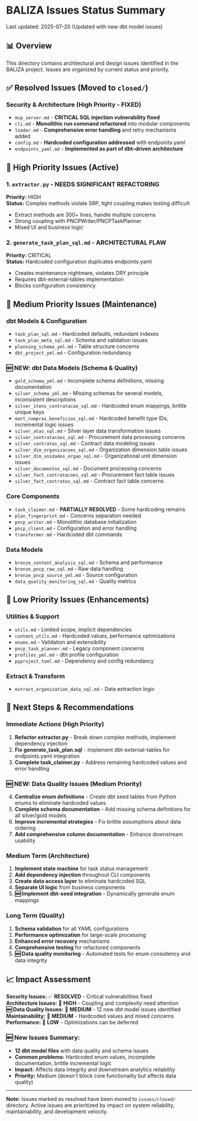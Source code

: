 # BALIZA Issues Status Summary

Last updated: 2025-07-20 (Updated with new dbt model issues)

## 📊 Overview

This directory contains architectural and design issues identified in the BALIZA project. Issues are organized by current status and priority.

## ✅ Resolved Issues (Moved to `closed/`)

### Security & Architecture (High Priority - FIXED)
- `mcp_server.md` - **CRITICAL SQL injection vulnerability fixed**
- `cli.md` - **Monolithic run command refactored** into modular components  
- `loader.md` - **Comprehensive error handling** and retry mechanisms added
- `config.md` - **Hardcoded configuration addressed** with endpoints.yaml
- `endpoints_yaml.md` - **Implemented as part of dbt-driven architecture**

## 🚨 High Priority Issues (Active)

### 1. `extractor.py` - NEEDS SIGNIFICANT REFACTORING
**Priority:** HIGH  
**Status:** Complex methods violate SRP, tight coupling makes testing difficult
- Extract methods are 300+ lines, handle multiple concerns
- Strong coupling with PNCPWriter/PNCPTaskPlanner  
- Mixed UI and business logic

### 2. `generate_task_plan_sql.md` - ARCHITECTURAL FLAW
**Priority:** CRITICAL  
**Status:** Hardcoded configuration duplicates endpoints.yaml
- Creates maintenance nightmare, violates DRY principle
- Requires dbt-external-tables implementation
- Blocks configuration consistency

## 🔧 Medium Priority Issues (Maintenance)

### dbt Models & Configuration
- `task_plan_sql.md` - Hardcoded defaults, redundant indexes
- `task_plan_meta_sql.md` - Schema and validation issues  
- `planning_schema_yml.md` - Table structure concerns
- `dbt_project_yml.md` - Configuration redundancy

### 🆕 NEW: dbt Data Models (Schema & Quality)
- `gold_schema_yml.md` - Incomplete schema definitions, missing documentation
- `silver_schema_yml.md` - Missing schemas for several models, inconsistent descriptions
- `silver_itens_contratacao_sql.md` - Hardcoded enum mappings, brittle unique keys
- `mart_compras_beneficios_sql.md` - Hardcoded benefit type IDs, incremental logic issues
- `silver_atas_sql.md` - Silver layer data transformation issues
- `silver_contratacoes_sql.md` - Procurement data processing concerns
- `silver_contratos_sql.md` - Contract data modeling issues
- `silver_dim_organizacoes_sql.md` - Organization dimension table issues
- `silver_dim_unidades_orgao_sql.md` - Organizational unit dimension issues
- `silver_documentos_sql.md` - Document processing concerns
- `silver_fact_contratacoes_sql.md` - Procurement fact table issues
- `silver_fact_contratos_sql.md` - Contract fact table concerns

### Core Components  
- `task_claimer.md` - **PARTIALLY RESOLVED** - Some hardcoding remains
- `plan_fingerprint.md` - Concerns separation needed
- `pncp_writer.md` - Monolithic database initialization
- `pncp_client.md` - Configuration and error handling
- `transformer.md` - Hardcoded dbt commands

### Data Models
- `bronze_content_analysis_sql.md` - Schema and performance
- `bronze_pncp_raw_sql.md` - Raw data handling  
- `bronze_pncp_source_yml.md` - Source configuration
- `data_quality_monitoring_sql.md` - Quality metrics

## 💾 Low Priority Issues (Enhancements)

### Utilities & Support
- `utils.md` - Limited scope, implicit dependencies
- `content_utils.md` - Hardcoded values, performance optimizations
- `enums.md` - Validation and extensibility
- `pncp_task_planner.md` - Legacy component concerns
- `profiles_yml.md` - dbt profile configuration
- `pyproject_toml.md` - Dependency and config redundancy

### Extract & Transform
- `extract_organization_data_sql.md` - Data extraction logic

## 🎯 Next Steps & Recommendations

### Immediate Actions (High Priority)
1. **Refactor extractor.py** - Break down complex methods, implement dependency injection
2. **Fix generate_task_plan.sql** - Implement dbt-external-tables for endpoints.yaml integration
3. **Complete task_claimer.py** - Address remaining hardcoded values and error handling

### 🆕 NEW: Data Quality Issues (Medium Priority)
4. **Centralize enum definitions** - Create dbt seed tables from Python enums to eliminate hardcoded values
5. **Complete schema documentation** - Add missing schema definitions for all silver/gold models
6. **Improve incremental strategies** - Fix brittle assumptions about data ordering
7. **Add comprehensive column documentation** - Enhance downstream usability

### Medium Term (Architecture)
1. **Implement state machine** for task status management
2. **Add dependency injection** throughout CLI components  
3. **Create data access layer** to eliminate hardcoded SQL
4. **Separate UI logic** from business components
5. **🆕 Implement dbt-seed integration** - Dynamically generate enum mappings

### Long Term (Quality)
1. **Schema validation** for all YAML configurations
2. **Performance optimization** for large-scale processing
3. **Enhanced error recovery** mechanisms
4. **Comprehensive testing** for refactored components
5. **🆕 Data quality monitoring** - Automated tests for enum consistency and data integrity

## 📈 Impact Assessment

**Security Issues:** ✅ **RESOLVED** - Critical vulnerabilities fixed  
**Architecture Issues:** 🚨 **HIGH** - Coupling and complexity need attention  
**🆕 Data Quality Issues:** 🔧 **MEDIUM** - 12 new dbt model issues identified  
**Maintainability:** 🔧 **MEDIUM** - Hardcoded values and mixed concerns  
**Performance:** 💾 **LOW** - Optimizations can be deferred

### 🆕 **New Issues Summary:**
- **12 dbt model files** with data quality and schema issues
- **Common problems:** Hardcoded enum values, incomplete documentation, brittle incremental logic
- **Impact:** Affects data integrity and downstream analytics reliability
- **Priority:** Medium (doesn't block core functionality but affects data quality)

---

**Note:** Issues marked as resolved have been moved to `issues/closed/` directory. Active issues are prioritized by impact on system reliability, maintainability, and development velocity.